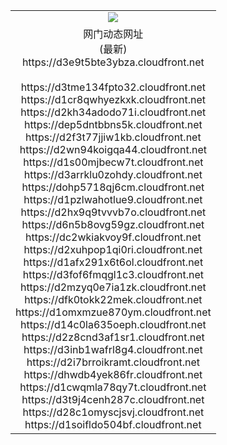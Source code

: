 ﻿<table>
  <tr></tr>
  <tr><td colspan=2 align=center><img src="https://d3e9t5bte3ybza.cloudfront.net/Up/oGate.jpg" /></td></tr>
  <tr><td colspan=2 align=center>网门动态网址<br/>(最新)
<br>https://d3e9t5bte3ybza.cloudfront.net
<br/>
<br>https://d3tme134fpto32.cloudfront.net
<br>https://d1cr8qwhyezkxk.cloudfront.net
<br>https://d2kh34adodo71i.cloudfront.net
<br>https://dep5dntbbns5k.cloudfront.net
<br>https://d2f3t77jjiw1kb.cloudfront.net
<br>https://d2wn94koigqa44.cloudfront.net
<br>https://d1s00mjbecw7t.cloudfront.net
<br>https://d3arrklu0zohdy.cloudfront.net
<br>https://dohp5718qj6cm.cloudfront.net
<br>https://d1pzlwahotlue9.cloudfront.net
<br>https://d2hx9q9tvvvb7o.cloudfront.net
<br>https://d6n5b8ovg59gz.cloudfront.net
<br>https://dc2wkiakvoy9f.cloudfront.net
<br>https://d2xuhpop1qi0ri.cloudfront.net
<br>https://d1afx291x6t6ol.cloudfront.net
<br>https://d3fof6fmqgl1c3.cloudfront.net
<br>https://d2mzyq0e7ia1zk.cloudfront.net
<br>https://dfk0tokk22mek.cloudfront.net
<br>https://d1omxmzue870ym.cloudfront.net
<br>https://d14c0la635oeph.cloudfront.net
<br>https://d2z8cnd3af1sr1.cloudfront.net
<br>https://d3inb1wafrl8g4.cloudfront.net
<br>https://d2i7brroikramt.cloudfront.net
<br>https://dhwdb4yek86fr.cloudfront.net
<br>https://d1cwqmla78qy7t.cloudfront.net
<br>https://d3t9j4cenh287c.cloudfront.net
<br>https://d28c1omyscjsvj.cloudfront.net
<br>https://d1soifldo504bf.cloudfront.net
    </td>
  </tr>
</table>

